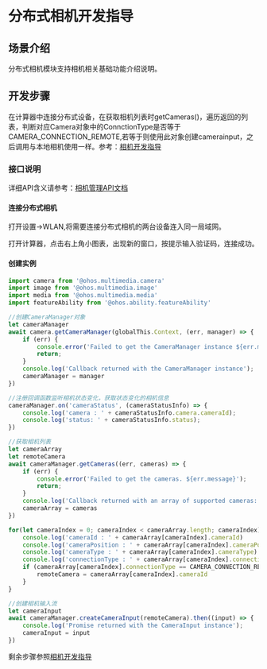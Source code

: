 # 分布式相机开发指导

## 场景介绍

分布式相机模块支持相机相关基础功能介绍说明。

## 开发步骤
在计算器中连接分布式设备，在获取相机列表时getCameras()，遍历返回的列表，判断对应Camera对象中的ConnctionType是否等于CAMERA_CONNECTION_REMOTE,若等于则使用此对象创建camerainput，之后调用与本地相机使用一样。参考：[相机开发指导](../application-dev/media/camera.md)

### 接口说明

详细API含义请参考：[相机管理API文档](../reference/apis/js-apis-camera.md)

#### 连接分布式相机

打开设置->WLAN,将需要连接分布式相机的两台设备连入同一局域网。

打开计算器，点击右上角小图表，出现新的窗口，按提示输入验证码，连接成功。

#### 创建实例

```js
import camera from '@ohos.multimedia.camera'
import image from '@ohos.multimedia.image'
import media from '@ohos.multimedia.media'
import featureAbility from '@ohos.ability.featureAbility'

//创建CameraManager对象
let cameraManager
await camera.getCameraManager(globalThis.Context, (err, manager) => {
    if (err) {
        console.error('Failed to get the CameraManager instance ${err.message}');
        return;
    }
    console.log('Callback returned with the CameraManager instance');
    cameraManager = manager
})

//注册回调函数监听相机状态变化，获取状态变化的相机信息
cameraManager.on('cameraStatus', (cameraStatusInfo) => {
    console.log('camera : ' + cameraStatusInfo.camera.cameraId);
    console.log('status: ' + cameraStatusInfo.status);
})

//获取相机列表
let cameraArray
let remoteCamera
await cameraManager.getCameras((err, cameras) => {
    if (err) {
        console.error('Failed to get the cameras. ${err.message}');
        return;
    }
    console.log('Callback returned with an array of supported cameras: ' + cameras.length);
    cameraArray = cameras
})

for(let cameraIndex = 0; cameraIndex < cameraArray.length; cameraIndex) {
    console.log('cameraId : ' + cameraArray[cameraIndex].cameraId)                          //获取相机ID
    console.log('cameraPosition : ' + cameraArray[cameraIndex].cameraPosition)              //获取相机位置
    console.log('cameraType : ' + cameraArray[cameraIndex].cameraType)                      //获取相机类型
    console.log('connectionType : ' + cameraArray[cameraIndex].connectionType)              //获取相机连接类型
    if (cameraArray[cameraIndex].connectionType == CAMERA_CONNECTION_REMOTE) {
        remoteCamera = cameraArray[cameraIndex].cameraId
    }
}

//创建相机输入流
let cameraInput
await cameraManager.createCameraInput(remoteCamera).then((input) => {
    console.log('Promise returned with the CameraInput instance');
    cameraInput = input
})
```
剩余步骤参照[相机开发指导](../application-dev/media/camera.md)